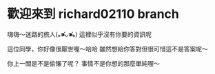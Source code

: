 #  歡迎來到 richard02110 branch

嗨嗨～迷路的旅人(⁎⁍̴̛ᴗ⁍̴̛⁎)
這裡似乎沒有你要的資訊呢

這位同學，你好像很厭世喔～哈哈
雖然想給你答對但很可惜這不是答案呢～

你上一關是不是偷懶了呢？
事情不是你想的那麼單純喔～
